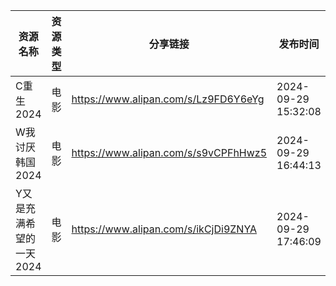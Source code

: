 | 资源名称           | 资源类型 | 分享链接                                 | 发布时间                |
| -------------- | ---- | ------------------------------------ | ------------------- |
| C重生2024        | 电影   | https://www.alipan.com/s/Lz9FD6Y6eYg | 2024-09-29 15:32:08 |
| W我讨厌韩国2024     | 电影   | https://www.alipan.com/s/s9vCPFhHwz5 | 2024-09-29 16:44:13 |
| Y又是充满希望的一天2024 | 电影   | https://www.alipan.com/s/ikCjDi9ZNYA | 2024-09-29 17:46:09 |
